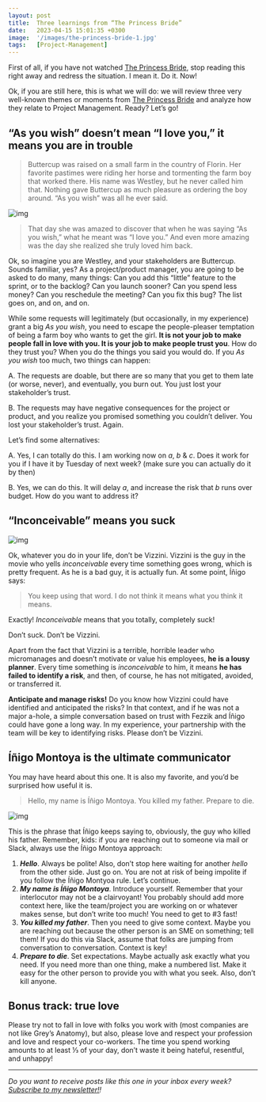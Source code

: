 ```yaml
---
layout: post
title:  Three learnings from “The Princess Bride”
date:   2023-04-15 15:01:35 +0300
image:  '/images/the-princess-bride-1.jpg'
tags:   [Project-Management]
---
```


First of all, if you have not watched [The Princess Bride](https://www.imdb.com/title/tt0093779/), stop reading this right away and redress the situation. I mean it. Do it. Now!

Ok, if you are still here, this is what we will do: we will review three very well-known themes or moments from [The Princess Bride](https://www.imdb.com/title/tt0093779/) and analyze how they relate to Project Management. Ready? Let’s go!

## **“As you wish” doesn’t mean “I love you,” it means you are in trouble**

> Buttercup was raised on a small farm in the country of Florin. Her favorite pastimes were riding her horse and tormenting the farm boy that worked there. His name was Westley, but he never called him that. Nothing gave Buttercup as much pleasure as ordering the boy around. “As you wish” was all he ever said.
>

![img]({{site.baseurl}}/images/the-princess-bride-2.jpg#center)

> That day she was amazed to discover that when he was saying “As you wish,” what he meant was “I love you.” And even more amazing was the day she realized she truly loved him back.
>

Ok, so imagine you are Westley, and your stakeholders are Buttercup. Sounds familiar, yes? As a project/product manager, you are going to be asked to do many, many things: Can you add this “little” feature to the sprint, or to the backlog? Can you launch sooner? Can you spend less money? Can you reschedule the meeting? Can you fix this bug? The list goes on, and on, and on.

While some requests will legitimately (but occasionally, in my experience) grant a big *As you wish*, you need to escape the people-pleaser temptation of being a farm boy who wants to get the girl. **It is not your job to make people fall in love with you. It is your job to make people trust you**. How do they trust you? When you do the things you said you would do. If you *As you wish* too much, two things can happen:

A. The requests are doable, but there are so many that you get to them late (or worse, never), and eventually, you burn out. You just lost your stakeholder’s trust.

B. The requests may have negative consequences for the project or product, and you realize you promised something you couldn’t deliver. You lost your stakeholder’s trust. Again.

Let’s find some alternatives:

A. Yes, I can totally do this. I am working now on *a*, *b* & *c*. Does it work for you if I have it by Tuesday of next week? (make sure you can actually do it by then)

B. Yes, we can do this. It will delay *a*, and increase the risk that *b* runs over budget. How do you want to address it?

## **“Inconceivable” means you suck**

![img]({{site.baseurl}}/images/the-princess-bride-3.jpg#center)

Ok, whatever you do in your life, don’t be Vizzini. Vizzini is the guy in the movie who yells *inconceivable* every time something goes wrong, which is pretty frequent. As he is a bad guy, it is actually fun. At some point, Íñigo says:

> You keep using that word. I do not think it means what you think it means.
>

Exactly! *Inconceivable* means that you totally, completely suck!

Don’t suck. Don’t be Vizzini. 

Apart from the fact that Vizzini is a terrible, horrible leader who micromanages and doesn’t motivate or value his employees, **he is a lousy planner**. Every time something is *inconceivable* to him, it means **he has failed to identify a risk**, and then, of course, he has not mitigated, avoided, or transferred it.

**Anticipate and manage risks!** Do you know how Vizzini could have identified and anticipated the risks? In that context, and if he was not a major a-hole, a simple conversation based on trust with Fezzik and Íñigo could have gone a long way. In my experience, your partnership with the team will be key to identifying risks. Please don’t be Vizzini.

## **Íñigo Montoya is the ultimate communicator**

You may have heard about this one. It is also my favorite, and you’d be surprised how useful it is.

> Hello, my name is Íñigo Montoya. You killed my father. Prepare to die.
>

![img]({{site.baseurl}}/images/the-princess-bride-3.webp#center)

This is the phrase that Íñigo keeps saying to, obviously, the guy who killed his father. Remember, kids: if you are reaching out to someone via mail or Slack, always use the Íñigo Montoya approach:

1. ***Hello***. Always be polite! Also, don’t stop here waiting for another *hello* from the other side. Just go on. You are not at risk of being impolite if you follow the Íñigo Montyoa rule. Let’s continue.
2. ***My name is Íñigo Montoya***. Introduce yourself. Remember that your interlocutor may not be a clairvoyant! You probably should add more context here, like the team/project you are working on or whatever makes sense, but don’t write too much! You need to get to #3 fast!
3. ***You killed my father***. Then you need to give some context. Maybe you are reaching out because the other person is an SME on something; tell them! If you do this via Slack, assume that folks are jumping from conversation to conversation. Context is key!
4. ***Prepare to die***. Set expectations. Maybe actually ask exactly what you need. If you need more than one thing, make a numbered list. Make it easy for the other person to provide you with what you seek. Also, don’t kill anyone.

## **Bonus track: true love**

Please try not to fall in love with folks you work with (most companies are not like Grey’s Anatomy), but also, please love and respect your profession and love and respect your co-workers. The time you spend working amounts to at least ⅓ of your day, don’t waste it being hateful, resentful, and unhappy!



------

*Do you want to receive posts like this one in your inbox every week?  [<u>Subscribe to my newsletter!</u>](https://popcultureguidetopm.substack.com/)!* 